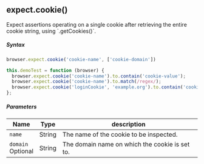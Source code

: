 ## expect.cookie()

<div class="apimethod">
Expect assertions operating on a single cookie after retrieving the entire cookie string, using `.getCookies()`.

##### Syntax

```js
browser.expect.cookie('cookie-name', ['cookie-domain'])
```

```js
this.demoTest = function (browser) {
  browser.expect.cookie('cookie-name').to.contain('cookie-value');
  browser.expect.cookie('cookie-name').to.match(/regex/);
  browser.expect.cookie('loginCookie', 'example.org').to.contain('cookie-value');
};
```

##### Parameters

<div class="table-responsive">
  <table class="table table-bordered table-striped">
    <thead>
    <tr>
      <th>Name</th>
      <th>Type</th>
      <th>description</th>
    </tr>
    </thead>
    <tbody>
    <tr>
      <td><code>name</code></td>
      <td>String</td>
      <td>The name of the cookie to be inspected.</td>
    </tr>
    <tr>
      <td><code>domain</code><br/><span class="optional">Optional</span></td>
      <td>String</td>
      <td>The domain name on which the cookie is set to.</td>
    </tr>
    </tbody>
  </table>
</div>
</div>
